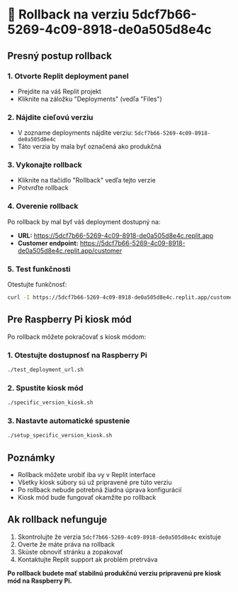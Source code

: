 # 🔄 Rollback na verziu 5dcf7b66-5269-4c09-8918-de0a505d8e4c

## Presný postup rollback

### 1. Otvorte Replit deployment panel
- Prejdite na váš Replit projekt
- Kliknite na záložku "Deployments" (vedľa "Files")

### 2. Nájdite cieľovú verziu
- V zozname deployments nájdite verziu: `5dcf7b66-5269-4c09-8918-de0a505d8e4c`
- Táto verzia by mala byť označená ako produkčná

### 3. Vykonajte rollback
- Kliknite na tlačidlo "Rollback" vedľa tejto verzie
- Potvrďte rollback

### 4. Overenie rollback
Po rollback by mal byť váš deployment dostupný na:
- **URL:** https://5dcf7b66-5269-4c09-8918-de0a505d8e4c.replit.app
- **Customer endpoint:** https://5dcf7b66-5269-4c09-8918-de0a505d8e4c.replit.app/customer

### 5. Test funkčnosti
Otestujte funkčnosť:
```bash
curl -I https://5dcf7b66-5269-4c09-8918-de0a505d8e4c.replit.app/customer
```

## Pre Raspberry Pi kiosk mód

Po rollback môžete pokračovať s kiosk módom:

### 1. Otestujte dostupnosť na Raspberry Pi
```bash
./test_deployment_url.sh
```

### 2. Spustite kiosk mód
```bash
./specific_version_kiosk.sh
```

### 3. Nastavte automatické spustenie
```bash
./setup_specific_version_kiosk.sh
```

## Poznámky

- Rollback môžete urobiť iba vy v Replit interface
- Všetky kiosk súbory sú už pripravené pre túto verziu
- Po rollback nebude potrebná žiadna úprava konfigurácií
- Kiosk mód bude fungovať okamžite po rollback

## Ak rollback nefunguje

1. Skontrolujte že verzia `5dcf7b66-5269-4c09-8918-de0a505d8e4c` existuje
2. Overte že máte práva na rollback
3. Skúste obnoviť stránku a zopakovať
4. Kontaktujte Replit support ak problém pretrváva

**Po rollback budete mať stabilnú produkčnú verziu pripravenú pre kiosk mód na Raspberry Pi.**